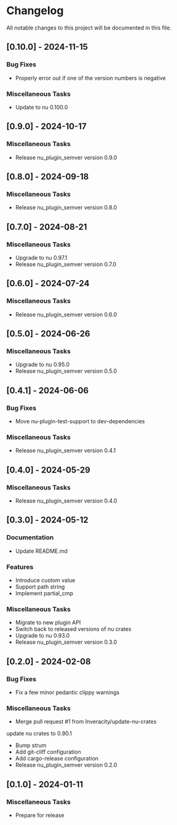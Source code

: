 # Changelog

All notable changes to this project will be documented in this file.

## [0.10.0] - 2024-11-15

### Bug Fixes

- Properly error out if one of the version numbers is negative

### Miscellaneous Tasks

- Update to nu 0.100.0

## [0.9.0] - 2024-10-17

### Miscellaneous Tasks

- Release nu_plugin_semver version 0.9.0

## [0.8.0] - 2024-09-18

### Miscellaneous Tasks

- Release nu_plugin_semver version 0.8.0

## [0.7.0] - 2024-08-21

### Miscellaneous Tasks

- Upgrade to nu 0.97.1
- Release nu_plugin_semver version 0.7.0

## [0.6.0] - 2024-07-24

### Miscellaneous Tasks

- Release nu_plugin_semver version 0.6.0

## [0.5.0] - 2024-06-26

### Miscellaneous Tasks

- Upgrade to nu 0.95.0
- Release nu_plugin_semver version 0.5.0

## [0.4.1] - 2024-06-06

### Bug Fixes

- Move nu-plugin-test-support to dev-dependencies

### Miscellaneous Tasks

- Release nu_plugin_semver version 0.4.1

## [0.4.0] - 2024-05-29

### Miscellaneous Tasks

- Release nu_plugin_semver version 0.4.0

## [0.3.0] - 2024-05-12

### Documentation

- Update README.md

### Features

- Introduce custom value
- Support path string
- Implement partial_cmp

### Miscellaneous Tasks

- Migrate to new plugin API
- Switch back to released versions of nu crates
- Upgrade to nu 0.93.0
- Release nu_plugin_semver version 0.3.0

## [0.2.0] - 2024-02-08

### Bug Fixes

- Fix a few minor pedantic clippy warnings

### Miscellaneous Tasks

- Merge pull request #1 from Inveracity/update-nu-crates

update nu crates to 0.90.1
- Bump strum
- Add git-cliff configuration
- Add cargo-release configuration
- Release nu_plugin_semver version 0.2.0

## [0.1.0] - 2024-01-11

### Miscellaneous Tasks

- Prepare for release

<!-- generated by git-cliff -->
